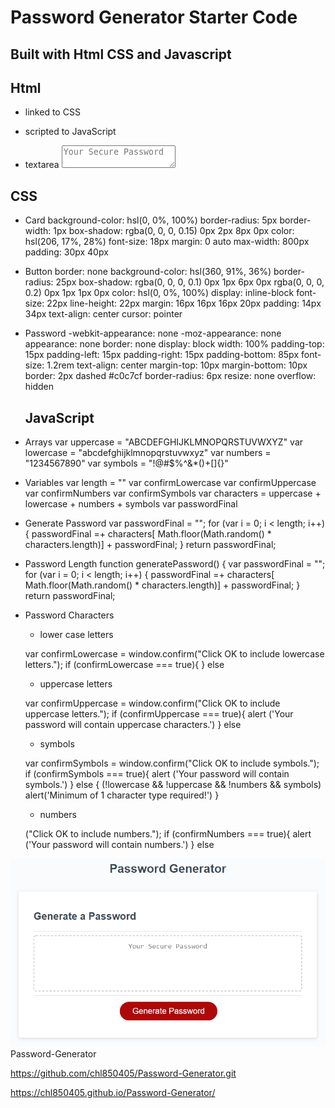 # Password Generator Starter Code

## Built with Html CSS and Javascript

## Html

* linked to CSS <link rel="stylesheet" href="./assets/css/style.css" />

* scripted to JavaScript <link rel="stylesheet" href="./assets/css/style.css" />

* textarea <textarea
            readonly
            id="password"
            placeholder="Your Secure Password"
            aria-label="Generated Password"
          ></textarea>

## CSS 

* Card
  background-color: hsl(0, 0%, 100%)
  border-radius: 5px
  border-width: 1px
  box-shadow: rgba(0, 0, 0, 0.15) 0px 2px 8px 0px
  color: hsl(206, 17%, 28%)
  font-size: 18px
  margin: 0 auto
  max-width: 800px
  padding: 30px 40px

* Button
  border: none
  background-color: hsl(360, 91%, 36%)
  border-radius: 25px
  box-shadow: rgba(0, 0, 0, 0.1) 0px 1px 6px 0px rgba(0, 0, 0, 0.2) 0px 1px 1px
    0px
  color: hsl(0, 0%, 100%)
  display: inline-block
  font-size: 22px
  line-height: 22px
  margin: 16px 16px 16px 20px
  padding: 14px 34px
  text-align: center
  cursor: pointer

* Password
  -webkit-appearance: none
  -moz-appearance: none
  appearance: none
  border: none
  display: block
  width: 100%
  padding-top: 15px
  padding-left: 15px
  padding-right: 15px
  padding-bottom: 85px
  font-size: 1.2rem
  text-align: center
  margin-top: 10px
  margin-bottom: 10px
  border: 2px dashed #c0c7cf
  border-radius: 6px
  resize: none
  overflow: hidden

  ## JavaScript

* Arrays
    var uppercase = "ABCDEFGHIJKLMNOPQRSTUVWXYZ"
    var lowercase = "abcdefghijklmnopqrstuvwxyz"
    var numbers = "1234567890"
    var symbols = "!@#$%^&*()+[]{}"

* Variables
    var length = ""
    var confirmLowercase
    var confirmUppercase
    var confirmNumbers
    var confirmSymbols
    var characters = uppercase + lowercase + numbers + symbols
    var passwordFinal

* Generate Password
    var passwordFinal = ""; 
  for (var i = 0; i < length; i++) {
  passwordFinal =+ characters[ Math.floor(Math.random() * characters.length)] + passwordFinal;
  }
  return passwordFinal;

* Password Length
  function generatePassword() { 
    var passwordFinal = ""; 
  for (var i = 0; i < length; i++) {
  passwordFinal =+ characters[ Math.floor(Math.random() * characters.length)] + passwordFinal;
  }
  return passwordFinal;

* Password Characters
    
    + lower case letters

    var confirmLowercase = window.confirm("Click OK to include lowercase letters.");
    if (confirmLowercase === true){
    } else

     + uppercase letters

     var confirmUppercase = window.confirm("Click OK to include uppercase letters.");
    if (confirmUppercase === true){
    alert ('Your password will contain uppercase characters.')
    } else

    + symbols

    var confirmSymbols = window.confirm("Click OK to include  symbols.");
    if (confirmSymbols === true){
    alert ('Your password will contain symbols.')
    } else {
    (!lowercase && !uppercase && !numbers && symbols)
    alert('Minimum of 1 character type required!')
    }

    + numbers

    ("Click OK to include numbers.");
    if (confirmNumbers === true){
    alert ('Your password will contain numbers.')
    } else

![The mockup](./Develop/assets/images/password-generator.png) Password-Generator

https://github.com/chl850405/Password-Generator.git

https://chl850405.github.io/Password-Generator/


